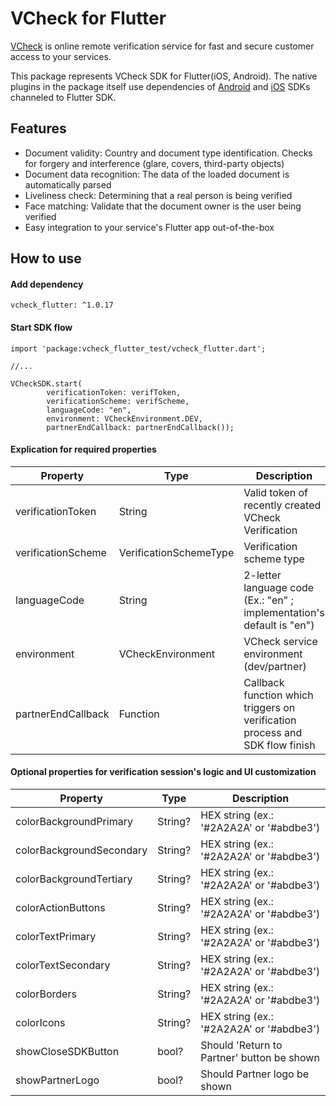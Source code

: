 # VCheck for Flutter

[VCheck](https://vycheck.com/) is online remote verification service for fast and secure customer access to your services.

This package represents VCheck SDK for Flutter(iOS, Android).
The native plugins in the package itself use dependencies of [Android](https://jitpack.io/#VCheckOrg/vcheck_android) and [iOS](https://cocoapods.org/pods/VCheckSDK) SDKs channeled to Flutter SDK.

## Features

- Document validity: Country and document type identification. Checks for forgery and interference (glare, covers, third-party objects)
- Document data recognition: The data of the loaded document is automatically parsed
- Liveliness check: Determining that a real person is being verified
- Face matching: Validate that the document owner is the user being verified
- Easy integration to your service's Flutter app out-of-the-box

## How to use
#### Add dependency 

```
vcheck_flutter: ^1.0.17
```

#### Start SDK flow

```
import 'package:vcheck_flutter_test/vcheck_flutter.dart';

//...

VCheckSDK.start(
        verificationToken: verifToken,
        verificationScheme: verifScheme,
        languageCode: "en",
        environment: VCheckEnvironment.DEV,
        partnerEndCallback: partnerEndCallback());
```


#### Explication for required properties

| Property | Type | Description |
| ----------- | ----------- | ----------- |
| verificationToken | String | Valid token of recently created VCheck Verification |
| verificationScheme | VerificationSchemeType | Verification scheme type |
| languageCode | String | 2-letter language code (Ex.: "en" ; implementation's default is "en") |
| environment | VCheckEnvironment | VCheck service environment (dev/partner) |
| partnerEndCallback | Function | Callback function which triggers on verification process and SDK flow finish |


#### Optional properties for verification session's logic and UI customization

| Property | Type | Description |
| ----------- | ----------- | ----------- |
| colorBackgroundPrimary | String? | HEX string (ex.: '#2A2A2A' or '#abdbe3') |
| colorBackgroundSecondary | String? | HEX string (ex.: '#2A2A2A' or '#abdbe3') |
| colorBackgroundTertiary | String? | HEX string (ex.: '#2A2A2A' or '#abdbe3') |
| colorActionButtons | String? | HEX string (ex.: '#2A2A2A' or '#abdbe3') |
| colorTextPrimary | String? | HEX string (ex.: '#2A2A2A' or '#abdbe3') |
| colorTextSecondary | String? | HEX string (ex.: '#2A2A2A' or '#abdbe3') |
| colorBorders | String? | HEX string (ex.: '#2A2A2A' or '#abdbe3') |
| colorIcons | String? | HEX string (ex.: '#2A2A2A' or '#abdbe3') |
| showCloseSDKButton | bool? | Should 'Return to Partner' button be shown |
| showPartnerLogo | bool? | Should Partner logo be shown |
